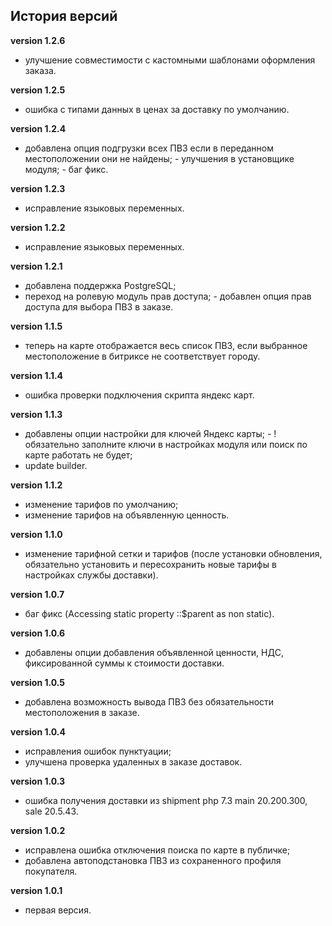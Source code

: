 <!-- cl-start -->
## История версий

**version 1.2.6**    
- улучшение совместимости с кастомными шаблонами оформления заказа.    

**version 1.2.5**    
- ошибка с типами данных в ценах за доставку по умолчанию.    

**version 1.2.4**    
- добавлена опция подгрузки всех ПВЗ если в переданном местоположении они не найдены; - улучшения в установщике модуля; - баг фикс.    

**version 1.2.3**    
- исправление языковых переменных.    

**version 1.2.2**    
- исправление языковых переменных.    

**version 1.2.1**    
- добавлена поддержка PostgreSQL;    
- переход на ролевую модуль прав доступа; - добавлен опция прав доступа для выбора ПВЗ в заказе.    

**version 1.1.5**    
- теперь на карте отображается весь список ПВЗ, если выбранное местоположение в битриксе не соответствует городу.    

**version 1.1.4**    
- ошибка проверки подключения скрипта яндекс карт.    

**version 1.1.3**    
- добавлены опции настройки для ключей Яндекс карты; - !обязательно заполните ключи в настройках модуля или поиск по карте работать не будет;    
- update builder.    

**version 1.1.2**    
- изменение тарифов по умолчанию;    
- изменение тарифов на объявленную ценность.    

**version 1.1.0**    
- изменение тарифной сетки и тарифов (после установки обновления, обязательно установить и пересохранить новые тарифы в настройках службы доставки).    

**version 1.0.7**    
- баг фикс (Accessing static property ::$parent as non static).    

**version 1.0.6**    
- добавлены опции добавления объявленной ценности, НДС, фиксированной суммы к стоимости доставки.    

**version 1.0.5**    
- добавлена возможность вывода ПВЗ без обязательности местоположения в заказе.    

**version 1.0.4**    
- исправления ошибок пунктуации;    
- улучшена проверка удаленных в заказе доставок.    

**version 1.0.3**    
- ошибка получения доставки из shipment php 7.3 main 20.200.300, sale 20.5.43.    

**version 1.0.2**    
- исправлена ошибка отключения поиска по карте в публичке;    
- добавлена автоподстановка ПВЗ из сохраненного профиля покупателя.    

**version 1.0.1**    
- первая версия.    
<!-- cl-end -->

